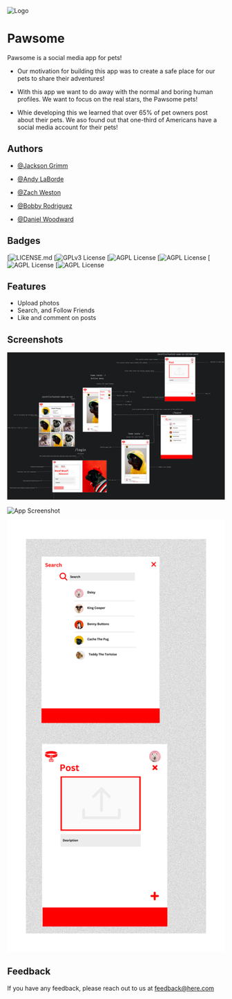 ![Logo](https://cdn.discordapp.com/attachments/1050516833213632543/1052318993920311426/icons8-dog-collar-100.png)

# Pawsome

Pawsome is a social media app for pets!

- Our motivation for building this app was to create a safe place for our pets to share their adventures!

- With this app we want to do away with the normal and boring human profiles. We want to focus on the real stars, the Pawsome pets!

- Whie developing this we learned that over 65% of pet owners post about their pets. We aso found out that one-third of Americans have a social media account for their pets!

## Authors

- [@Jackson Grimm](https://github.com/JacksonGrimm)

- [@Andy LaBorde](https://github.com/AndyLaBorde)

- [@Zach Weston](https://github.com/zestnachow)

- [@Bobby Rodriguez](https://github.com/BobbyRayRod)

- [@Daniel Woodward](https://github.com/danieldwoodward)

## Badges

[![LICENSE.md](https://img.shields.io/badge/-Anime.js-%2300B0B9)
[![GPLv3 License](https://img.shields.io/badge/-Handlebars-orange)
[![AGPL License](https://img.shields.io/badge/-Node.js-blue)
[![AGPL License](https://img.shields.io/badge/-Express.js-brightgreen)
[![AGPL License](https://img.shields.io/badge/-MySQL-lightgrey)
[![AGPL License](https://img.shields.io/badge/-Sequelize-ff69b4)

## Features

- Upload photos
- Search, and Follow Friends
- Like and comment on posts

## Screenshots

![App Screenshot](mockups\wireframe\pawesome_wireframe.png)

![App Screenshot](mockups\Pawsome_Main_UI_MockUp.png)

![App Screenshot](mockups\Pawsome_Post_Search_MockUp.png)

## Feedback

If you have any feedback, please reach out to us at feedback@here.com
